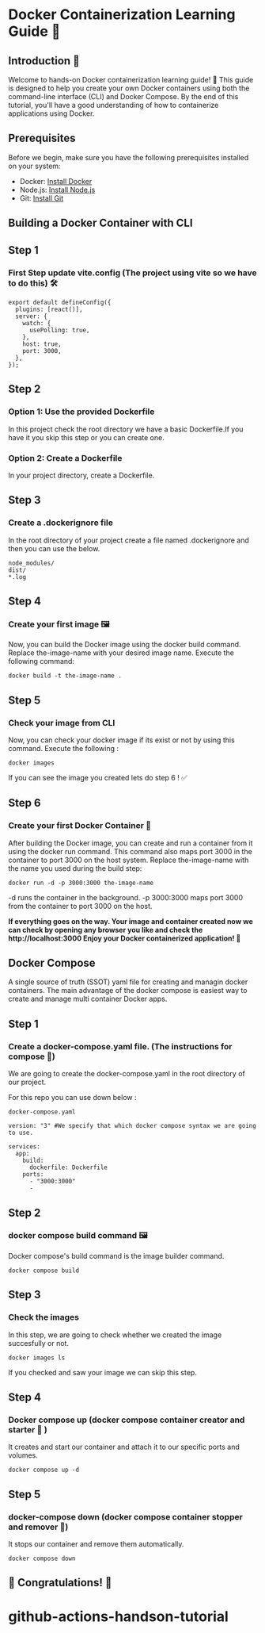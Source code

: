 # Docker Containerization Learning Guide 🐳

## Introduction 🚀

Welcome to hands-on Docker containerization learning guide! 🚀 This guide is designed to help you create your own Docker containers using both the command-line interface (CLI) and Docker Compose. By the end of this tutorial, you'll have a good understanding of how to containerize applications using Docker.

## Prerequisites

Before we begin, make sure you have the following prerequisites installed on your system:


- Docker: [Install Docker](https://docs.docker.com/get-docker/)
- Node.js: [Install Node.js](https://nodejs.org/)
- Git: [Install Git](https://git-scm.com/)

## Building a Docker Container with CLI

## Step 1 

### First Step update vite.config (The project using vite so we have to do this) 🛠️

```
export default defineConfig({
  plugins: [react()],
  server: {
    watch: {
      usePolling: true,
    },
    host: true,
    port: 3000,
  },
});
```

## Step 2 

### Option 1: Use the provided Dockerfile
In this project check the root directory we have a basic Dockerfile.If you have it you skip this step or you can create one.

### Option 2: Create a Dockerfile
In your project directory, create a Dockerfile.

## Step 3 


### Create a .dockerignore file 

In the root directory of your project create a file named .dockerignore and then you can use the below.

```
node_modules/
dist/
*.log
```

## Step 4

### Create your first image 🖼️

Now, you can build the Docker image using the docker build command. Replace the-image-name with your desired image name. Execute the following command:

```
docker build -t the-image-name .
```

## Step 5 

### Check your image from CLI 

Now, you can check your docker image if its exist or not by using this command. Execute the following : 

```
docker images
```

If you can see the image you created lets do step 6 !  ✅

## Step 6 

### Create your first Docker Container 🚢

After building the Docker image, you can create and run a container from it using the docker run command. This command also maps port 3000 in the container to port 3000 on the host system. Replace the-image-name with the name you used during the build step:

```
docker run -d -p 3000:3000 the-image-name
```

-d runs the container in the background.
-p 3000:3000 maps port 3000 from the container to port 3000 on the host.


**If everything goes on the way. Your image and container created now we can check by opening any browser you like and check the  http://localhost:3000  Enjoy your Docker containerized application! 🐳**



## Docker Compose

A single source of truth (SSOT) yaml file for creating and managin docker containers. The main advantage of the docker compose is easiest way to create and manage multi container Docker apps.

## Step 1

### Create a docker-compose.yaml file. (The instructions for compose 📄)

We are going to create the docker-compose.yaml in the root directory of our project.

For this repo you can use down below :

`docker-compose.yaml`
```
version: "3" #We specify that which docker compose syntax we are going to use.

services:
  app: 
    build:
      dockerfile: Dockerfile
    ports: 
      - "3000:3000"
      - 
```
## Step 2

### docker compose build command 🖼️

Docker compose's build command is the image builder command.

```
docker compose build
```

## Step 3

### Check the images 

In this step, we are going to check whether we created the image succesfully or not. 

```
docker images ls
```

If you checked and saw your image we can skip this step.


## Step 4 

### Docker compose up (docker compose container creator and starter 🏁 )

It creates and start our container and attach it to our specific ports and volumes.

```
docker compose up -d
```

## Step 5 
### docker-compose down (docker compose container stopper and remover 🧟)

It stops our container and remove them automatically.

```
docker compose down
```

## 🎉 Congratulations! 🎉









# github-actions-handson-tutorial
